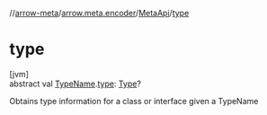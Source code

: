 //[arrow-meta](../../../index.md)/[arrow.meta.encoder](../index.md)/[MetaApi](index.md)/[type](type.md)

# type

[jvm]\
abstract val [TypeName](../../arrow.meta.ast/-type-name/index.md).[type](type.md): [Type](../../arrow.meta.ast/-type/index.md)?

Obtains type information for a class or interface given a TypeName
